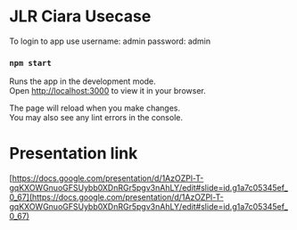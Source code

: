 # JLR Ciara Usecase

To login to app use 
username: admin
password: admin

### `npm start`

Runs the app in the development mode.\
Open [http://localhost:3000](http://localhost:3000) to view it in your browser.

The page will reload when you make changes.\
You may also see any lint errors in the console.

# Presentation link

[https://docs.google.com/presentation/d/1AzOZPl-T-gqKXOWGnuoGFSUybb0XDnRGr5pgv3nAhLY/edit#slide=id.g1a7c05345ef_0_67](https://docs.google.com/presentation/d/1AzOZPl-T-gqKXOWGnuoGFSUybb0XDnRGr5pgv3nAhLY/edit#slide=id.g1a7c05345ef_0_67)